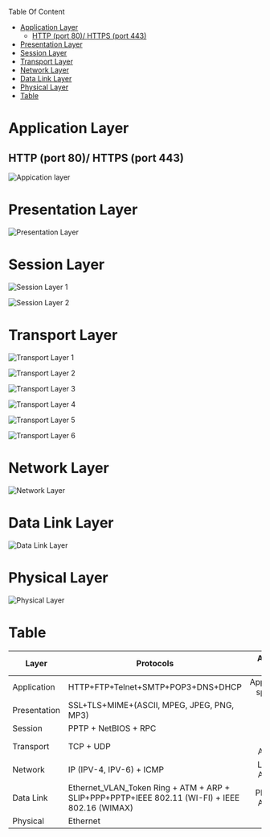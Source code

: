 Table Of Content

<!-- TOC -->

- [Application Layer](#application-layer)
  - [HTTP (port 80)/ HTTPS (port 443)](#http-port-80-https-port-443)
- [Presentation Layer](#presentation-layer)
- [Session Layer](#session-layer)
- [Transport Layer](#transport-layer)
- [Network Layer](#network-layer)
- [Data Link Layer](#data-link-layer)
- [Physical Layer](#physical-layer)
- [Table](#table)

<!-- /TOC -->

# Application Layer

## HTTP (port 80)/ HTTPS (port 443)

![Appication layer](Images/Application%20Layer.jpg)

# Presentation Layer
![Presentation Layer](Images/Presentation%20Layer.jpg)


# Session Layer
![Session Layer 1](Images/Session%20Layer%201.jpg)


![Session Layer 2](Images/Session%20Layer%202.jpg)


# Transport Layer
![Transport Layer 1](Images/Transport%20Layer%201.jpg)

![Transport Layer 2](Images/Transport%20Layer%202.jpg)

![Transport Layer 3](Images/Transport%20Layer%203.jpg)

![Transport Layer 4](Images/Transport%20Layer%204.jpg)

![Transport Layer 5](Images/Transport%20Layer%205.jpg)

![Transport Layer 6](Images/Transport%20Layer%206.jpg)

# Network Layer
![Network Layer](Images/Network%20Layer.jpg)

# Data Link Layer
![Data Link Layer](Images/Data%20Link%20Layer.jpg)

# Physical Layer
![Physical Layer](Images/Physical%20Layer.jpg)

# Table

Layer | Protocols | Adress used | Device Used
---|---|:---:|:---:
Application| HTTP+FTP+Telnet+SMTP+POP3+DNS+DHCP| Application specific| Gateway
Presentation| SSL+TLS+MIME+(ASCII, MPEG, JPEG, PNG, MP3)| None| Gateway
Session| PPTP + NetBIOS + RPC| None| Gateway
Transport| TCP + UDP| Port Adress| Gateway
Network| IP (IPV-4, IPV-6) + ICMP| Logical Adress| Router
Data Link| Ethernet_VLAN_Token Ring + ATM + ARP + SLIP+PPP+PPTP+IEEE 802.11 (WI-FI) + IEEE 802.16 (WIMAX)| Physical Adress| Switch/Bridge
Physical| Ethernet| None| Hub/Repeater+Cable
